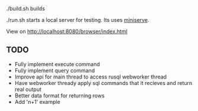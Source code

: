 
./build.sh builds

./run.sh starts a local server for testing. Its uses [miniserve](https://crates.io/crates/miniserve).

View on [http://localhost:8080/browser/index.html](http://localhost:8080/browser/index.html)

## TODO

- Fully implement execute command
- Fully implement query command
- Improve api for main thread to access rusql webworker thread
- Have webworker thready apply sql commands that it recieves and return real output
- Better data format for returning rows
- Add 'n+1' example